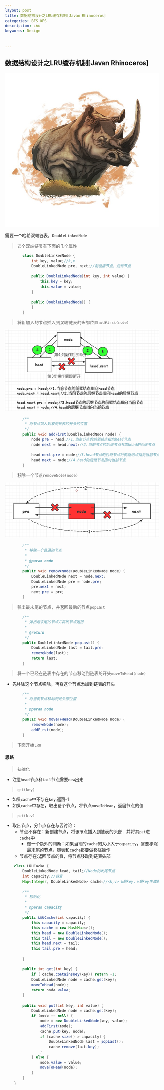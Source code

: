 ```yaml
---
layout: post
title: 数据结构设计之LRU缓存机制[Javan Rhinoceros]
categories: BFS_DFS
description: LRU
keywords: Design


---
```


## 数据结构设计之LRU缓存机制[Javan Rhinoceros]

![rhino-3668126_640](/images/posts/algorithm/design/rhino-3668126_640.jpg)



需要一个哈希双端链表，`DoubleLinkedNode`

>  这个双端链表有下面的几个属性

```java
        class DoubleLinkedNode {
            int key, value;//k,v
            DoubleLinkedNode pre, next;//前驱接节点，后继节点

            public DoubleLinkedNode(int key, int value) {
                this.key = key;
                this.value = value;
            }

            public DoubleLinkedNode() {
            }
        }
```

> 将新加入的节点插入到双端链表的头部位置`addFirst(node)`

![image-20200904085250881](/images/posts/algorithm/design/image-20200904085250881.png)

```java
        /**
         * 将节点加入到双向链表的开头的位置
         */
        public void addFirst(DoubleLinkedNode node) {
            node.pre = head;//1.当前节点的前驱结点指向head节点
            node.next = head.next;//2.当前节点的后继节点指向head的后继节点

            head.next.pre = node;//3.head节点的后继节点的前驱结点指向当前节点
            head.next = node;//4.head的后继节点指向当前节点
        }

```

> 移除一个节点`removeNode(node)`

![image-20200904090539191](/images/posts/algorithm/design/image-20200904090539191.png)

```java
        /**
         * 移除一个普通的节点
         *
         * @param node
         */
        public void removeNode(DoubleLinkedNode node) {
            DoubleLinkedNode next = node.next;
            DoubleLinkedNode pre = node.pre;
            pre.next = next;
            next.pre = pre;
        }
```

> 弹出最末尾的节点，并返回最后的节点`popLast`

```java
        /**
         * 弹出最末尾的节点并将改节点返回
         *
         * @return
         */
        public DoubleLinkedNode popLast() {
            DoubleLinkedNode last = tail.pre;
            removeNode(last);
            return last;
        }
```

> 将一个已经在链表中存在的节点移动到链表的开头`moveToHead(node)`

- 先移除这个节点移除，再将这个节点添加到链表的开头

```java
        /**
         * 将当前节点移动到最头部位置
         *
         * @param node
         */
        public void moveToHead(DoubleLinkedNode node) {
            removeNode(node);
            addFirst(node);
        }
```

> 下面开始`LRU`

#### 思路

> 初始化

- 注意`head`节点和`tail`节点需要`new`出来

> `get(key)`

- 如果`cache`中不存在`key`,返回-1
- 如果`cache`中存在，取出这个节点，将节点`moveToHead`，返回节点的值

> `put(k,v)`

- 取出节点，分节点存在与否讨论：
  - 节点不存在：新创建节点，将该节点插入到链表的头部，并将其`put`进`cache`中
    - 做一个额外的判断：如果当前的`cache`的大小大于`capacity`，需要移除最末尾的节点，链表和`cache`都要做移除操作
  - 节点存在:返回节点的值，将节点移动到链表头部

```java
    class LRUCache {
        DoubleLinkedNode head, tail;//Node的收尾节点
        int capacity;//容量
        Map<Integer, DoubleLinkedNode> cache;//<k,v> k是key，v是key生成的node

        /**
         * 初始化
         *
         * @param capacity
         */
        public LRUCache(int capacity) {
            this.capacity = capacity;
            this.cache = new HashMap<>();
            this.head = new DoubleLinkedNode();
            this.tail = new DoubleLinkedNode();
            this.head.next = tail;
            this.tail.pre = head;

        }

        public int get(int key) {
            if (!cache.containsKey(key)) return -1;
            DoubleLinkedNode node = cache.get(key);
            moveToHead(node);
            return node.value;
        }

        public void put(int key, int value) {
            DoubleLinkedNode node = cache.get(key);
            if (node == null) {
                node = new DoubleLinkedNode(key, value);
                addFirst(node);
                cache.put(key, node);
                if (cache.size() > capacity) {
                    DoubleLinkedNode last = popLast();
                    cache.remove(last.key);
                }
            } else {
                node.value = value;
                moveToHead(node);
            }
        }
    }
```